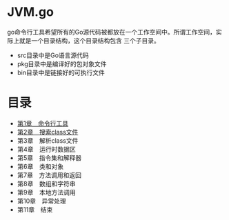 # JVM.go

go命令行工具希望所有的Go源代码被都放在一个工作空间中。所谓工作空间，实际上就是一个目录结构，这个目录结构包含 三个子目录。
- src目录中是Go语言源代码
- pkg目录中是编译好的包对象文件
- bin目录中是链接好的可执行文件

# 目录
- [第1章　命令行工具](./ch01)
- [第2章　搜索class文件](./ch02)
- 第3章　解析class文件
- 第4章　运行时数据区
- 第5章　指令集和解释器
- 第6章　类和对象
- 第7章　方法调用和返回
- 第8章　数组和字符串
- 第9章　本地方法调用
- 第10章　异常处理
- 第11章　结束